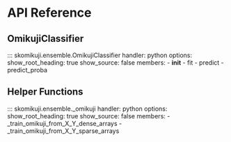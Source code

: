 # API Reference

## OmikujiClassifier

::: skomikuji.ensemble.OmikujiClassifier
    handler: python
    options:
      show_root_heading: true
      show_source: false
      members:
        - __init__
        - fit
        - predict
        - predict_proba

## Helper Functions

::: skomikuji.ensemble._omikuji
    handler: python
    options:
      show_root_heading: true
      show_source: false
      members:
        - _train_omikuji_from_X_Y_dense_arrays
        - _train_omikuji_from_X_Y_sparse_arrays